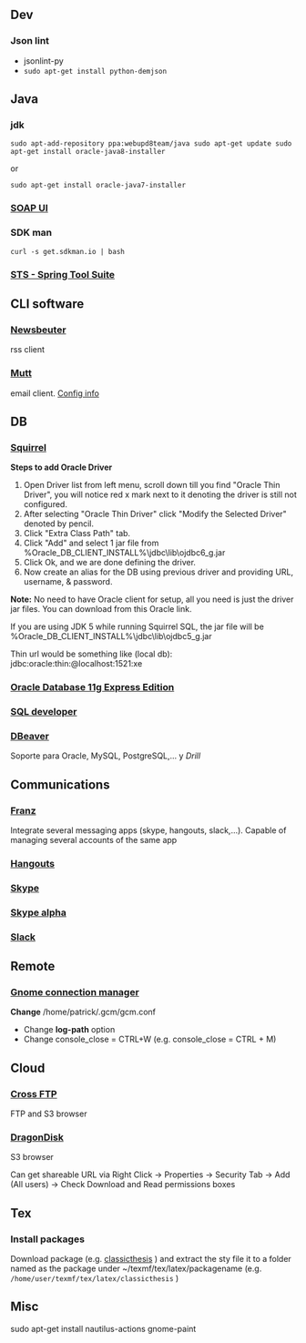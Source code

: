 ## Dev

### Json lint
* jsonlint-py
* `sudo apt-get install python-demjson`

## Java

### jdk
`sudo apt-add-repository ppa:webupd8team/java
sudo apt-get update
sudo apt-get install oracle-java8-installer`

or

`sudo apt-get install oracle-java7-installer`

### [SOAP UI](https://www.soapui.org/downloads/soapui.html)

### SDK man
`curl -s get.sdkman.io | bash`

### [STS - Spring Tool Suite](https://spring.io/tools)

## CLI software
### [Newsbeuter](http://newsbeuter.org/)
rss client

### [Mutt](http://www.mutt.org/)
email client. [Config info](https://github.com/patsancu/wiki/blob/024b21f7f966e58f92c6f8625cde2b5b3faad5e4/docs/OS/mutt.md)

## DB
### [Squirrel](http://squirrel-sql.sourceforge.net/#installation)

**Steps to add Oracle Driver**

1. Open Driver list from left menu, scroll down till you find "Oracle Thin Driver", you will notice red x mark next to it denoting the driver is still not configured.
1. After selecting "Oracle Thin Driver" click "Modify the Selected Driver" denoted by pencil.
1. Click "Extra Class Path" tab.
1. Click "Add" and select 1 jar file from %Oracle_DB_CLIENT_INSTALL%\jdbc\lib\ojdbc6_g.jar
1. Click Ok, and we are done defining the driver.
1. Now create an alias for the DB using previous driver and providing URL, username, & password.

**Note:**
No need to have Oracle client for setup, all you need is just the driver jar files. You can download from this Oracle link.

If you are using JDK 5 while running Squirrel SQL, the jar file will be %Oracle_DB_CLIENT_INSTALL%\jdbc\lib\ojdbc5_g.jar

Thin url would be something like (local db): jdbc:oracle:thin:@localhost:1521:xe

### [Oracle Database 11g Express Edition](http://www.oracle.com/technetwork/database/database-technologies/express-edition/overview/index.html)

### [SQL developer](http://www.oracle.com/technetwork/developer-tools/sql-developer/downloads/index.html)

### [DBeaver](http://dbeaver.jkiss.org/)
Soporte para Oracle, MySQL, PostgreSQL,... y *Drill*

## Communications

### [Franz](http://meetfranz.com/)
Integrate several messaging apps (skype, hangouts, slack,...). Capable of managing several accounts of the same app

### [Hangouts](https://chrome.google.com/webstore/detail/google-hangouts/knipolnnllmklapflnccelgolnpehhpl)

### [Skype](https://www.skype.com/en/download-skype/skype-for-linux/)
### [Skype alpha](https://community.skype.com/t5/Linux/Skype-for-Linux-Alpha-and-calling-on-Chrome-amp-Chromebooks/td-p/4434299)

### [Slack](https://slack.com/downloads)

## Remote
### [Gnome connection manager](http://www.kuthulu.com/gcm/gnome-connection-manager_1.1.0_all.deb)

**Change** /home/patrick/.gcm/gcm.conf
- Change **log-path** option
- Change console_close = CTRL+W (e.g. console_close = CTRL + M)

## Cloud
### [Cross FTP](http://www.crossftp.com/crossftp_1.97.6.deb)
FTP and S3 browser
### [DragonDisk](http://www.s3-client.com/download-amazon-s3-client-google-cloud-storage-client)
S3 browser

Can get shareable URL via Right Click -> Properties -> Security Tab -> Add (All users) -> Check Download and Read permissions boxes

## Tex
### Install packages
Download package (e.g. [classicthesis](https://ctan.org/pkg/classicthesis) ) and extract the sty file it to a folder named as the package under ~/texmf/tex/latex/packagename (e.g. `/home/user/texmf/tex/latex/classicthesis` )

## Misc
sudo apt-get install nautilus-actions gnome-paint
